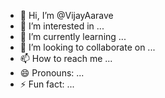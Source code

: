 - 👋 Hi, I’m @VijayAarave
- 👀 I’m interested in ...
- 🌱 I’m currently learning ...
- 💞️ I’m looking to collaborate on ...
- 📫 How to reach me ...
- 😄 Pronouns: ...
- ⚡ Fun fact: ...

<!---
VijayAarave/VijayAarave is a ✨ special ✨ repository because its `README.md` (this file) appears on your GitHub profile.
You can click the Preview link to take a look at your changes.
--->
